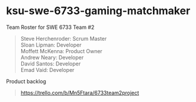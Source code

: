 # ksu-swe-6733-gaming-matchmaker

Team Roster for SWE 6733 Team #2
> Steve Herchenroder: Scrum Master\
Sloan Lipman: Developer\
Moffett McKenna: Product Owner\
Andrew Neary: Developer\
David Santos: Developer\
Emad Vaid: Developer

Product backlog
>https://trello.com/b/Mn5Ftara/6733team2project
